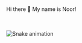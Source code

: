 ### 
<div id="header align="center" font="bold"> 
Hi there 👋 My name is Noor!
</div> 

<!--
**noormudassar/noormudassar** is a ✨ _special_ ✨ repository because its `README.md` (this file) appears on your GitHub profile.

Here are some ideas to get you started:

- 🔭 I’m currently working on ...
- 🌱 I’m currently learning ...
- 👯 I’m looking to collaborate on ...
- 🤔 I’m looking for help with ...
- 💬 Ask me about ...
- 📫 How to reach me: ...
- 😄 Pronouns: ...
- ⚡ Fun fact: ...
-->

<div>
 </br>
</br>
 
  ![Snake animation](https://github.com/noormudassar/noormudassar/blob/output/github-contribution-grid-snake.svg)
</div>
